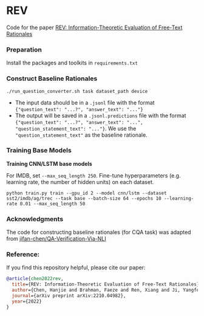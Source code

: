 # REV
Code for the paper [REV: Information-Theoretic Evaluation of Free-Text Rationales](https://arxiv.org/pdf/2210.04982.pdf)

### Preparation
Install the packages and toolkits in `requirements.txt`

### Construct Baseline Rationales
```
./run_question_converter.sh task dataset_path device
```
- The input data should be in a `.jsonl` file with the format `{"question_text": "...?", "answer_text": "..."}`
- The output will be saved in a `.jsonl.predictions` file with the format `{"question_text": "...?", "answer_text": "...", "question_statement_text": "..."}`. We use the `"question_statement_text"` as the baseline rationale.

### Training Base Models

**Training CNN/LSTM base models**

For IMDB, set `--max_seq_length 250`. Fine-tune hyperparameters (e.g. learning rate, the number of hidden units) on each dataset.
```
python train.py train --gpu_id 2 --model cnn/lstm --dataset sst2/imdb/ag/trec --task base --batch-size 64 --epochs 10 --learning-rate 0.01 --max_seq_length 50
```


### Acknowledgments
The code for constructing baseline rationales (for CQA task) was adapted from [jifan-chen/QA-Verification-Via-NLI](https://github.com/jifan-chen/QA-Verification-Via-NLI/tree/master/seq2seq_converter)


### Reference:
If you find this repository helpful, please cite our paper:
```bibtex
@article{chen2022rev,
  title={REV: Information-Theoretic Evaluation of Free-Text Rationales},
  author={Chen, Hanjie and Brahman, Faeze and Ren, Xiang and Ji, Yangfeng and Choi, Yejin and Swayamdipta, Swabha},
  journal={arXiv preprint arXiv:2210.04982},
  year={2022}
}
```
